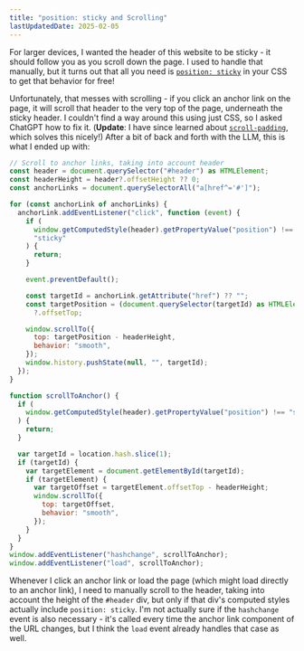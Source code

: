 ```yaml
---
title: "position: sticky and Scrolling"
lastUpdatedDate: 2025-02-05
---
```


For larger devices, I wanted the header of this website to be sticky - it should follow you as you scroll down the page.
I used to handle that manually, but it turns out that all you need is [`position: sticky`](https://developer.mozilla.org/en-US/docs/Web/CSS/position#values) in your CSS to get that behavior for free!

Unfortunately, that messes with scrolling - if you click an anchor link on the page, it will scroll that header to the very top of the page, underneath the sticky header.
I couldn't find a way around this using just CSS, so I asked ChatGPT how to fix it. (**Update**: I have since learned about [`scroll-padding`](20230421-scroll-padding), which solves this nicely!) After a bit of back and forth with the LLM, this is what I ended up with:

```javascript
// Scroll to anchor links, taking into account header
const header = document.querySelector("#header") as HTMLElement;
const headerHeight = header?.offsetHeight ?? 0;
const anchorLinks = document.querySelectorAll("a[href^='#']");

for (const anchorLink of anchorLinks) {
  anchorLink.addEventListener("click", function (event) {
    if (
      window.getComputedStyle(header).getPropertyValue("position") !==
      "sticky"
    ) {
      return;
    }

    event.preventDefault();

    const targetId = anchorLink.getAttribute("href") ?? "";
    const targetPosition = (document.querySelector(targetId) as HTMLElement)
      ?.offsetTop;

    window.scrollTo({
      top: targetPosition - headerHeight,
      behavior: "smooth",
    });
    window.history.pushState(null, "", targetId);
  });
}

function scrollToAnchor() {
  if (
    window.getComputedStyle(header).getPropertyValue("position") !== "sticky"
  ) {
    return;
  }

  var targetId = location.hash.slice(1);
  if (targetId) {
    var targetElement = document.getElementById(targetId);
    if (targetElement) {
      var targetOffset = targetElement.offsetTop - headerHeight;
      window.scrollTo({
        top: targetOffset,
        behavior: "smooth",
      });
    }
  }
}
window.addEventListener("hashchange", scrollToAnchor);
window.addEventListener("load", scrollToAnchor);
```

Whenever I click an anchor link or load the page (which might load directly to an anchor link), I need to manually scroll to the header, taking into account the height of the `#header` div, but only if that div's computed styles actually include `position: sticky`. I'm not actually sure if the `hashchange` event is also necessary - it's called every time the anchor link component of the URL changes, but I think the `load` event already handles that case as well.